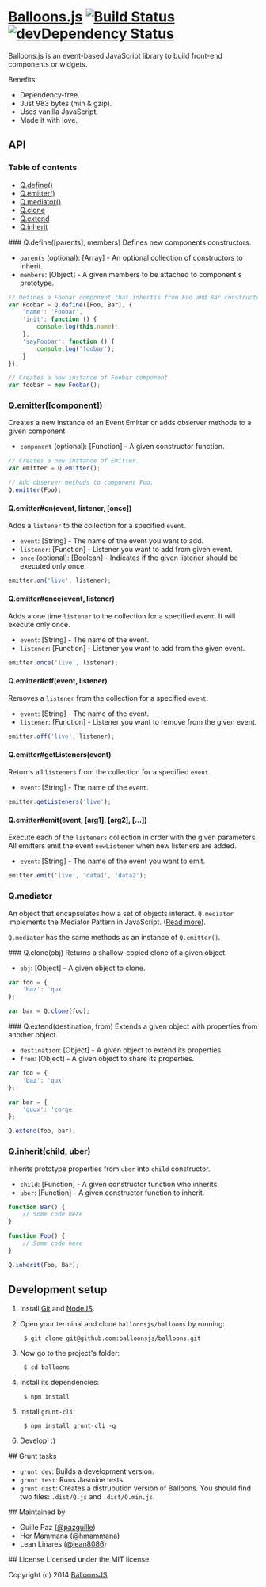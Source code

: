 # [Balloons.js](http://balloonsjs.com) [![Build Status](https://secure.travis-ci.org/balloonsjs/balloons.png)](http://travis-ci.org/balloonsjs/balloons) [![devDependency Status](https://david-dm.org/balloonsjs/balloons/dev-status.png)](https://david-dm.org/balloonsjs/balloons#info=devDependencies)

Balloons.js is an event-based JavaScript library to build front-end components or widgets.

Benefits:
- Dependency-free.
- Just 983 bytes (min & gzip).
- Uses vanilla JavaScript.
- Made it with love.

## API

### Table of contents

- [Q.define()](#qdefineparents-members)
- [Q.emitter()](#qemittercomponent)
- [Q.mediator()](#qmediator)
- [Q.clone](#qcloneobj)
- [Q.extend](#qextenddestination-from)
- [Q.inherit](#qinheritchild-uber)

### Q.define([parents], members)
Defines new components constructors.
- `parents` (optional): [Array] - An optional collection of constructors to inherit.
- `members`: [Object] - A given members to be attached to component's prototype.

```js
// Defines a Foobar component that inhertis from Foo and Bar constructors.
var Foobar = Q.define([Foo, Bar], {
    'name': 'Foobar',
    'init': function () {
        console.log(this.name);
    },
    'sayFoobar': function () {
        console.log('foobar');
    }
});

// Creates a new instance of Foobar component.
var foobar = new Foobar();
```

### Q.emitter([component])
Creates a new instance of an Event Emitter or adds observer methods to a given component.
- `component` (optional): [Function] - A given constructor function.

```js
// Creates a new instance of Emitter.
var emitter = Q.emitter();
```

```js
// Add observer methods to component Foo.
Q.emitter(Foo);
```

#### Q.emitter#on(event, listener, [once])
Adds a `listener` to the collection for a specified `event`.
- `event`: [String] - The name of the event you want to add.
- `listener`: [Function] - Listener you want to add from given event.
- `once` (optional): [Boolean] - Indicates if the given listener should be executed only once.

```js
emitter.on('live', listener);
```

#### Q.emitter#once(event, listener)
Adds a one time `listener` to the collection for a specified `event`. It will execute only once.
- `event`: [String] - The name of the event.
- `listener`: [Function] - Listener you want to add from the given event.

```js
emitter.once('live', listener);
```

#### Q.emitter#off(event, listener)
Removes a `listener` from the collection for a specified `event`.
- `event`: [String] - The name of the event.
- `listener`: [Function] - Listener you want to remove from the given event.

```js
emitter.off('live', listener);
```

#### Q.emitter#getListeners(event)
Returns all `listeners` from the collection for a specified `event`.
- `event`: [String] - The name of the `event`.

```js
emitter.getListeners('live');
```

#### Q.emitter#emit(event, [arg1], [arg2], [...])
Execute each of the `listeners` collection in order with the given parameters.
All emitters emit the event `newListener` when new listeners are added.
- `event`: [String] - The name of the event you want to emit.

```js
emitter.emit('live', 'data1', 'data2');
```

### Q.mediator
An object that encapsulates how a set of objects interact. `Q.mediator` implements the Mediator Pattern in JavaScript. ([Read more](http://en.wikipedia.org/wiki/Mediator_pattern)).

`Q.mediator` has the same methods as an instance of `Q.emitter()`.


### Q.clone(obj)
Returns a shallow-copied clone of a given object.
- `obj`: [Object] - A given object to clone.

```js
var foo = {
    'baz': 'qux'
};

var bar = Q.clone(foo);
```

### Q.extend(destination, from)
Extends a given object with properties from another object.
- `destination`: [Object] - A given object to extend its properties.
- `from`: [Object] - A given object to share its properties.

```js
var foo = {
    'baz': 'qux'
};

var bar = {
    'quux': 'corge'
};

Q.extend(foo, bar);
```

### Q.inherit(child, uber)
Inherits prototype properties from `uber` into `child` constructor.
- `child`: [Function] - A given constructor function who inherits.
- `uber`: [Function] - A given constructor function to inherit.

```js
function Bar() {
    // Some code here
}

function Foo() {
    // Some code here
}

Q.inherit(Foo, Bar);
```

## Development setup
1. Install [Git](http://git-scm.com/) and [NodeJS](http://nodejs.org/).
2. Open your terminal and clone `balloonsjs/balloons` by running:

        $ git clone git@github.com:balloonsjs/balloons.git

3. Now go to the project's folder:

        $ cd balloons

4. Install its dependencies:

        $ npm install

5. Install `grunt-cli`:

        $ npm install grunt-cli -g

6. Develop! :)


## Grunt tasks

- `grunt dev`: Builds a development version.
- `grunt test`: Runs Jasmine tests.
- `grunt dist`: Creates a distrubution version of Balloons. You should find two files: `.dist/Q.js` and `.dist/Q.min.js`.


## Maintained by

- Guille Paz ([@pazguille](https://twitter.com/pazguille))
- Her Mammana ([@hmammana](https://twitter.com/hmammana))
- Lean Linares ([@lean8086](https://twitter.com/lean8086))


## License
Licensed under the MIT license.

Copyright (c) 2014 [BalloonsJS](http://github.com/balloonsjs).
